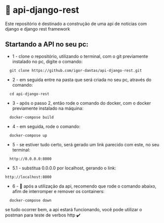 # 📍 api-django-rest

<p>Este repositório é destinado a construção de uma api de noticias com django e django rest framework<p/>


## Startando a API no seu pc:

* 1 - clone o repositório, utilizando o terminal, com o git previamente instalado no pc, digite o comando:

```
  git clone https://github.com/igor-dantas/api-django-rest.git
```

* 2 - em seguida entre na pasta que será criada no seu pc, através do comando:
```
  cd api-django-rest
```
* 3 - após o passo 2, então rode o comando do docker, com o docker previamente instalado na máquina:

```
  docker-compose build
```

* 4 - em seguida, rode o comando:
```
  docker-compose up
```

* 5 - se estiver tudo certo, será gerado um link parecido com este, no seu terminal:

```
  http://0.0.0.0:8000
```
* 5.1 - substitua 0.0.0.0 por localhost, gerando o link:
```
http://localhost:8000
```
* 6 - 🛑 após a utilização da api, recomendo que rode o comando abaixo, afim de interromper e remover os containers:
```
  docker-compose down
```

<p> se tudo ocorrer bem, a api estará funcionando, você pode utilizar o postman para teste de verbos http ✔️ <p/>
